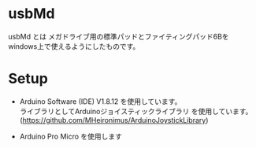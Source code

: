# usbMd

usbMd とは メガドライブ用の標準パッドとファイティングパッド6Bをwindows上で使えるようにしたものです。<br>

# Setup
* Arduino Software (IDE) V1.8.12 を使用しています。<br>
 ライブラリとしてArduinoジョイスティックライブラリ を使用しています。 <br>
  (https://github.com/MHeironimus/ArduinoJoystickLibrary) <br>
- Arduino Pro Micro を使用します <br>
